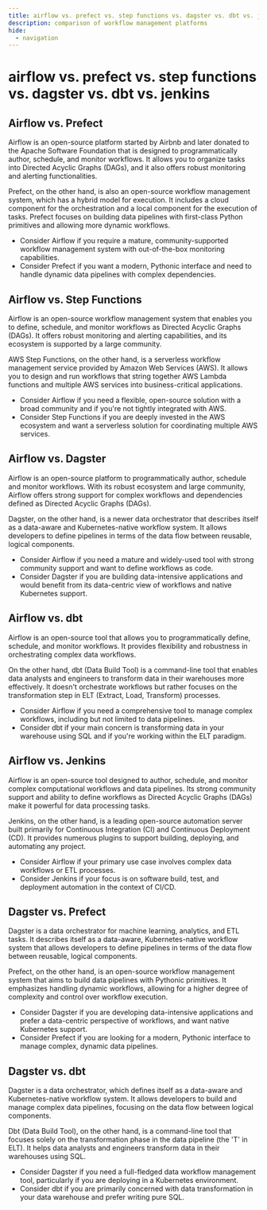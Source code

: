 ```yaml
---
title: airflow vs. prefect vs. step functions vs. dagster vs. dbt vs. jenkins
description: comparison of workflow management platforms
hide:
  - navigation
---
```


# airflow vs. prefect vs. step functions vs. dagster vs. dbt vs. jenkins

## Airflow vs. Prefect

Airflow is an open-source platform started by Airbnb and later donated to the Apache Software Foundation that is designed to programmatically author, schedule, and monitor workflows. It allows you to organize tasks into Directed Acyclic Graphs (DAGs), and it also offers robust monitoring and alerting functionalities.

Prefect, on the other hand, is also an open-source workflow management system, which has a hybrid model for execution. It includes a cloud component for the orchestration and a local component for the execution of tasks. Prefect focuses on building data pipelines with first-class Python primitives and allowing more dynamic workflows.

* Consider Airflow if you require a mature, community-supported workflow management system with out-of-the-box monitoring capabilities.
* Consider Prefect if you want a modern, Pythonic interface and need to handle dynamic data pipelines with complex dependencies.


## Airflow vs. Step Functions

Airflow is an open-source workflow management system that enables you to define, schedule, and monitor workflows as Directed Acyclic Graphs (DAGs). It offers robust monitoring and alerting capabilities, and its ecosystem is supported by a large community.

AWS Step Functions, on the other hand, is a serverless workflow management service provided by Amazon Web Services (AWS). It allows you to design and run workflows that string together AWS Lambda functions and multiple AWS services into business-critical applications.

* Consider Airflow if you need a flexible, open-source solution with a broad community and if you're not tightly integrated with AWS.
* Consider Step Functions if you are deeply invested in the AWS ecosystem and want a serverless solution for coordinating multiple AWS services.


## Airflow vs. Dagster

Airflow is an open-source platform to programmatically author, schedule and monitor workflows. With its robust ecosystem and large community, Airflow offers strong support for complex workflows and dependencies defined as Directed Acyclic Graphs (DAGs).

Dagster, on the other hand, is a newer data orchestrator that describes itself as a data-aware and Kubernetes-native workflow system. It allows developers to define pipelines in terms of the data flow between reusable, logical components.

* Consider Airflow if you need a mature and widely-used tool with strong community support and want to define workflows as code.
* Consider Dagster if you are building data-intensive applications and would benefit from its data-centric view of workflows and native Kubernetes support.

## Airflow vs. dbt

Airflow is an open-source tool that allows you to programmatically define, schedule, and monitor workflows. It provides flexibility and robustness in orchestrating complex data workflows.

On the other hand, dbt (Data Build Tool) is a command-line tool that enables data analysts and engineers to transform data in their warehouses more effectively. It doesn't orchestrate workflows but rather focuses on the transformation step in ELT (Extract, Load, Transform) processes.

* Consider Airflow if you need a comprehensive tool to manage complex workflows, including but not limited to data pipelines.
* Consider dbt if your main concern is transforming data in your warehouse using SQL and if you're working within the ELT paradigm.

## Airflow vs. Jenkins

Airflow is an open-source tool designed to author, schedule, and monitor complex computational workflows and data pipelines. Its strong community support and ability to define workflows as Directed Acyclic Graphs (DAGs) make it powerful for data processing tasks.

Jenkins, on the other hand, is a leading open-source automation server built primarily for Continuous Integration (CI) and Continuous Deployment (CD). It provides numerous plugins to support building, deploying, and automating any project.

* Consider Airflow if your primary use case involves complex data workflows or ETL processes.
* Consider Jenkins if your focus is on software build, test, and deployment automation in the context of CI/CD.

## Dagster vs. Prefect

Dagster is a data orchestrator for machine learning, analytics, and ETL tasks. It describes itself as a data-aware, Kubernetes-native workflow system that allows developers to define pipelines in terms of the data flow between reusable, logical components.

Prefect, on the other hand, is an open-source workflow management system that aims to build data pipelines with Pythonic primitives. It emphasizes handling dynamic workflows, allowing for a higher degree of complexity and control over workflow execution.

* Consider Dagster if you are developing data-intensive applications and prefer a data-centric perspective of workflows, and want native Kubernetes support.
* Consider Prefect if you are looking for a modern, Pythonic interface to manage complex, dynamic data pipelines.

## Dagster vs. dbt

Dagster is a data orchestrator, which defines itself as a data-aware and Kubernetes-native workflow system. It allows developers to build and manage complex data pipelines, focusing on the data flow between logical components.

Dbt (Data Build Tool), on the other hand, is a command-line tool that focuses solely on the transformation phase in the data pipeline (the 'T' in ELT). It helps data analysts and engineers transform data in their warehouses using SQL.

* Consider Dagster if you need a full-fledged data workflow management tool, particularly if you are deploying in a Kubernetes environment.
* Consider dbt if you are primarily concerned with data transformation in your data warehouse and prefer writing pure SQL.










